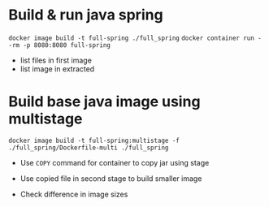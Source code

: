 # Build & run java spring

`docker image build -t full-spring ./full_spring`
`docker container run --rm -p 8080:8080 full-spring`

- list files in first image
- list image in extracted

# Build base java image using multistage

`docker image build -t full-spring:multistage -f ./full_spring/Dockerfile-multi ./full_spring`


- Use `COPY` command for container to copy jar using stage
- Use copied file in second stage to build smaller image

- Check difference in image sizes